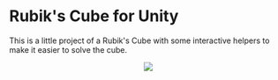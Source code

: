 # Rubik's Cube for Unity

This is a little project of a Rubik's Cube with some interactive helpers to make it easier to solve the cube.

<p align="center">
  <img src="Media/Rubik's%20Cube.gif">
</p>
